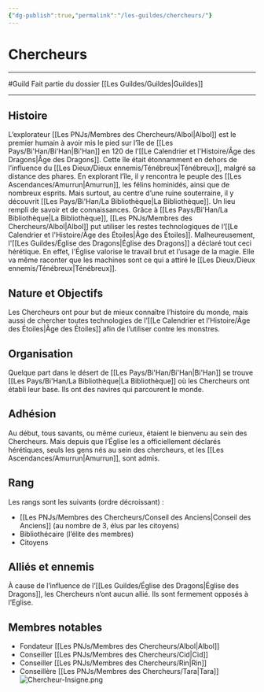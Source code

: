 ```yaml
---
{"dg-publish":true,"permalink":"/les-guildes/chercheurs/"}
---
```


# Chercheurs
---
#Guild 
Fait partie du dossier [[Les Guildes/Guildes\|Guildes]]

-------
## Histoire
L’explorateur [[Les PNJs/Membres des Chercheurs/Albol\|Albol]] est le premier humain à avoir mis le pied sur l’île de [[Les Pays/Bi'Han/Bi'Han\|Bi'Han]] en 120 de l’[[Le Calendrier et l'Histoire/Âge des Dragons\|Âge des Dragons]]. Cette île était étonnamment en dehors de l’influence du [[Les Dieux/Dieux ennemis/Ténébreux\|Ténébreux]], malgré sa distance des phares. En explorant l’île, il y rencontra le peuple des [[Les Ascendances/Amurrun\|Amurrun]], les félins hominidés, ainsi que de nombreux esprits.
Mais surtout, au centre d’une ruine souterraine, il y découvrit [[Les Pays/Bi'Han/La Bibliothèque\|La Bibliothèque]]. Un lieu rempli de savoir et de connaissances. Grâce à [[Les Pays/Bi'Han/La Bibliothèque\|La Bibliothèque]], [[Les PNJs/Membres des Chercheurs/Albol\|Albol]] put utiliser les restes technologiques de l’[[Le Calendrier et l'Histoire/Âge des Étoiles\|Âge des Étoiles]].
Malheureusement, l'[[Les Guildes/Église des Dragons\|Église des Dragons]] a déclaré tout ceci hérétique. En effet, l'Église valorise le travail brut et l’usage de la magie. Elle va même raconter que les machines sont ce qui a attiré le [[Les Dieux/Dieux ennemis/Ténébreux\|Ténébreux]].
## Nature et Objectifs
Les Chercheurs ont pour but de mieux connaître l’histoire du monde, mais aussi de chercher toutes technologies de l’[[Le Calendrier et l'Histoire/Âge des Étoiles\|Âge des Étoiles]] afin de l’utiliser contre les monstres.
## Organisation
Quelque part dans le désert de [[Les Pays/Bi'Han/Bi'Han\|Bi'Han]] se trouve [[Les Pays/Bi'Han/La Bibliothèque\|La Bibliothèque]] où les Chercheurs ont établi leur base. Ils ont des navires qui parcourent le monde.
## Adhésion
Au début, tous savants, ou même curieux, étaient le bienvenu au sein des Chercheurs. Mais depuis que l’Église les a officiellement déclarés hérétiques, seuls les gens nés au sein des chercheurs, et les [[Les Ascendances/Amurrun\|Amurrun]], sont admis.
## Rang
Les rangs sont les suivants (ordre décroissant) :
- [[Les PNJs/Membres des Chercheurs/Conseil des Anciens\|Conseil des Anciens]] (au nombre de 3, élus par les citoyens)
- Bibliothécaire (l’élite des membres)
- Citoyens
## Alliés et ennemis
À cause de l’influence de l’[[Les Guildes/Église des Dragons\|Église des Dragons]], les Chercheurs n’ont aucun allié. Ils sont fermement opposés à l’Eglise.
## Membres notables
- Fondateur [[Les PNJs/Membres des Chercheurs/Albol\|Albol]]
- Conseiller [[Les PNJs/Membres des Chercheurs/Cid\|Cid]]
- Conseiller [[Les PNJs/Membres des Chercheurs/Rin\|Rin]]
- Conseillère [[Les PNJs/Membres des Chercheurs/Tara\|Tara]]
![Chercheur-Insigne.png](/img/user/_Images/_Guilde/Chercheur-Insigne.png)